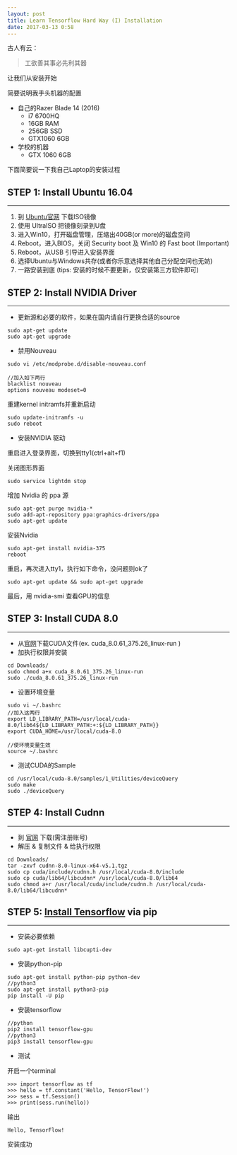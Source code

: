 ```yaml
---
layout: post
title: Learn Tensorflow Hard Way (I) Installation
date: 2017-03-13 0:58
---
```


古人有云： 

> 工欲善其事必先利其器

让我们从安装开始

简要说明我手头机器的配置

- 自己的Razer Blade 14 (2016)
    - i7 6700HQ
    - 16GB RAM
    - 256GB SSD
    - GTX1060 6GB 
- 学校的机器 
    - GTX 1060 6GB


下面简要说一下我自己Laptop的安装过程


## STEP 1: Install Ubuntu 16.04

---

1. 到 [Ubuntu官网][1] 下载ISO镜像
2. 使用 UltraISO 把镜像刻录到U盘
3. 进入Win10，打开磁盘管理，压缩出40GB(or more)的磁盘空间
4. Reboot，进入BIOS，关闭 Security boot 及 Win10 的 Fast boot (Important)
5. Reboot，从USB 引导进入安装界面
6. 选择Ubuntu与Windows共存(或者你乐意选择其他自己分配空间也无妨)
7. 一路安装到底 (tips: 安装的时候不要更新，仅安装第三方软件即可)

## STEP 2: Install NVIDIA Driver

---

- 更新源和必要的软件，如果在国内请自行更换合适的source

```
sudo apt-get update
sudo apt-get upgrade
```

- 禁用Nouveau

```
sudo vi /etc/modprobe.d/disable-nouveau.conf

//加入如下两行
blacklist nouveau
options nouveau modeset=0

```

重建kernel initramfs并重新启动

```
sudo update-initramfs -u
sudo reboot
```

- 安装NVIDIA 驱动

重启进入登录界面，切换到tty1(ctrl+alt+f1)

关闭图形界面

```
sudo service lightdm stop
```

增加 Nvidia 的 ppa 源

```
sudo apt-get purge nvidia-*
sudo add-apt-repository ppa:graphics-drivers/ppa
sudo apt-get update
```

安装Nvidia

```
sudo apt-get install nvidia-375
reboot
```

重启，再次进入tty1，执行如下命令，没问题则ok了

```
sudo apt-get update && sudo apt-get upgrade
```

最后，用 nvidia-smi 查看GPU的信息

## STEP 3: Install CUDA 8.0

---

- 从[官网][2]下载CUDA文件(ex. cuda_8.0.61_375.26_linux-run )
- 加执行权限并安装

```
cd Downloads/
sudo chmod a+x cuda_8.0.61_375.26_linux-run
sudo ./cuda_8.0.61_375.26_linux-run
```
- 设置环境变量

```
sudo vi ~/.bashrc  
//加入这两行
export LD_LIBRARY_PATH=/usr/local/cuda-8.0/lib64${LD_LIBRARY_PATH:+:${LD_LIBRARY_PATH}}
export CUDA_HOME=/usr/local/cuda-8.0

//使环境变量生效
source ~/.bashrc
```

- 测试CUDA的Sample

```
cd /usr/local/cuda-8.0/samples/1_Utilities/deviceQuery
sudo make
sudo ./deviceQuery
```

## STEP 4: Install Cudnn

---

- 到 [官网][3] 下载(需注册账号)
- 解压 & 复制文件 & 给执行权限

```
cd Downloads/
tar -zxvf cudnn-8.0-linux-x64-v5.1.tgz 
sudo cp cuda/include/cudnn.h /usr/local/cuda-8.0/include
sudo cp cuda/lib64/libcudnn* /usr/local/cuda-8.0/lib64
sudo chmod a+r /usr/local/cuda/include/cudnn.h /usr/local/cuda-8.0/lib64/libcudnn*
```

## STEP 5: [Install Tensorflow][4] via pip

---

- 安装必要依赖

```
sudo apt-get install libcupti-dev
```
- 安装python-pip

```
sudo apt-get install python-pip python-dev
//python3
sudo apt-get install python3-pip
pip install -U pip
```

- 安装tensorflow

```
//python
pip2 install tensorflow-gpu
//python3
pip3 install tensorflow-gpu
```

- 测试

开启一个terminal

```
>>> import tensorflow as tf
>>> hello = tf.constant('Hello, TensorFlow!')
>>> sess = tf.Session()
>>> print(sess.run(hello))
```

输出

```
Hello, TensorFlow!
```

安装成功


  [1]: https://www.ubuntu.com/download/desktop
  [2]: https://developer.nvidia.com/cuda-downloads
  [3]: https://developer.nvidia.com/rdp/cudnn-download
  [4]: https://www.tensorflow.org/install/
